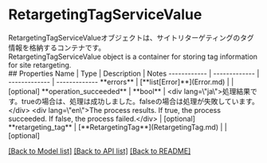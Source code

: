 # RetargetingTagServiceValue

<div lang=\"ja\">RetargetingTagServiceValueオブジェクトは、サイトリターゲティングのタグ情報を格納するコンテナです。</div> <div lang=\"en\">RetargetingTagServiceValue object is a container for storing tag information for site retargeting.</div> 
## Properties
Name | Type | Description | Notes
------------ | ------------- | ------------- | -------------
**errors** | [**list[Error]**](Error.md) |  | [optional] 
**operation_succeeded** | **bool** | &lt;div lang&#x3D;\&quot;ja\&quot;&gt;処理結果です。trueの場合は、処理は成功しました。falseの場合は処理が失敗しています。&lt;/div&gt; &lt;div lang&#x3D;\&quot;en\&quot;&gt;The process results. If true, the process succeeded. If false, the process failed.&lt;/div&gt;  | [optional] 
**retargeting_tag** | [**RetargetingTag**](RetargetingTag.md) |  | [optional] 

[[Back to Model list]](../README.md#documentation-for-models) [[Back to API list]](../README.md#documentation-for-api-endpoints) [[Back to README]](../README.md)


